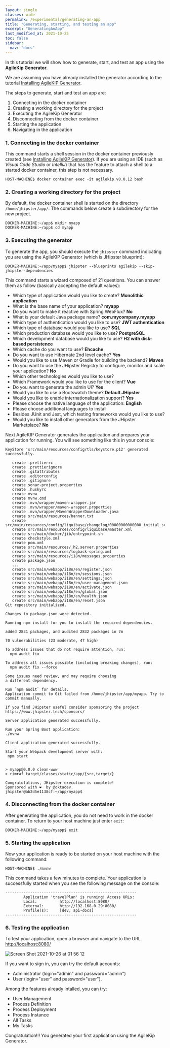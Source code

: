 ```yaml
---
layout: single
classes: wide
permalink: /experimental/generating-an-app
title: "Generating, starting, and testing an app"
excerpt: "GeneratingAnApp"
last_modified_at: 2021-10-25
toc: false
sidebar:
  nav: "docs"
---
```


In this tutorial we will show how to generate, start, and test an app using the **AgileKip Generator**.

We are assuming you have already installed the generator according to the tutorial [Installing AgileKIP Generator](installation).

The steps to generate, start and test an app are:

1. Connecting in the docker container
1. Creating a working directory for the project
1. Executing the AgileKip Generator
1. Disconnecting from the docker container
1. Starting the application
1. Navigating in the application

### 1. Connecting in the docker container

This command starts a shell session in the docker container previously created (see [Installing AgileKIP Generator](installation)). 
If you are using an IDE (such as *Visual Code Studio* or *IntelliJ*) that has the feature to attach a shell to a started docker container, this step is not necessary.

    HOST-MACHINE$ docker container exec -it agilekip.v0.0.12 bash


### 2. Creating a working directory for the project

By default, the docker container shell is started on the directory `/home/jhipster/app/`. The commands below create a subdirectory for the new project.
    
    DOCKER-MACHINE:~/app$ mkdir myapp
    DOCKER-MACHINE:~/app$ cd myapp

### 3. Executing the generator

To generate the app, you should execute the `jhipster` command indicating you are using the AgileKIP Generator (which is JHipster blueprint):

    DOCKER-MACHINE:~/app/myapp$ jhipster --blueprints agilekip --skip-jhipster-dependencies

This command starts a wizard composed of 21 questions. You can answer them as follow (basically accepting the default values):

- Which type of application would you like to create? **Monolithic application**
- What is the base name of your application? **myapp**
- Do you want to make it reactive with Spring WebFlux? **No**
- What is your default Java package name? **com.mycompany.myapp**
- Which type of authentication would you like to use? **JWT authentication**
- Which type of database would you like to use? **SQL**
- Which production database would you like to use? **PostgreSQL**
- Which development database would you like to use? **H2 with disk-based persistence**
- Which cache do you want to use? **Ehcache**
- Do you want to use Hibernate 2nd level cache? **Yes**
- Would you like to use Maven or Gradle for building the backend? **Maven**
- Do you want to use the JHipster Registry to configure, monitor and scale your application? **No**
- Which other technologies would you like to use? 
- Which Framework would you like to use for the client? **Vue**
- Do you want to generate the admin UI? **Yes**
- Would you like to use a Bootswatch theme? **Default JHipster**
- Would you like to enable internationalization support? **Yes**
- Please choose the native language of the application: **English**
- Please choose additional languages to install 
- Besides JUnit and Jest, which testing frameworks would you like to use? 
- Would you like to install other generators from the JHipster Marketplace? **No**

Next AgileKIP Generator generates the application and prepares your application for running. 
You will see something like this in your console:

```
KeyStore 'src/main/resources/config/tls/keystore.p12' generated successfully.

   create .prettierrc
   create .prettierignore
   create .gitattributes
   create .editorconfig
   create .gitignore
   create sonar-project.properties
   create .huskyrc
   create mvnw
   create mvnw.cmd
   create .mvn/wrapper/maven-wrapper.jar
   create .mvn/wrapper/maven-wrapper.properties
   create .mvn/wrapper/MavenWrapperDownloader.java
   create src/main/resources/banner.txt
   create src/main/resources/config/liquibase/changelog/00000000000000_initial_schema.xml
   create src/main/resources/config/liquibase/master.xml
   create src/main/docker/jib/entrypoint.sh
   create checkstyle.xml
   create pom.xml
   create src/main/resources/.h2.server.properties
   create src/main/resources/logback-spring.xml
   create src/main/resources/i18n/messages.properties
   create package.json
   ...
   create src/main/webapp/i18n/en/register.json
   create src/main/webapp/i18n/en/sessions.json
   create src/main/webapp/i18n/en/settings.json
   create src/main/webapp/i18n/en/user-management.json
   create src/main/webapp/i18n/en/activate.json
   create src/main/webapp/i18n/en/global.json
   create src/main/webapp/i18n/en/health.json
   create src/main/webapp/i18n/en/reset.json
Git repository initialized.

Changes to package.json were detected.

Running npm install for you to install the required dependencies.

added 2831 packages, and audited 2832 packages in 7m

70 vulnerabilities (23 moderate, 47 high)

To address issues that do not require attention, run:
  npm audit fix

To address all issues possible (including breaking changes), run:
  npm audit fix --force

Some issues need review, and may require choosing
a different dependency.

Run `npm audit` for details.
Application commit to Git failed from /home/jhipster/app/myapp. Try to commit manually.

If you find JHipster useful consider sponsoring the project https://www.jhipster.tech/sponsors/

Server application generated successfully.

Run your Spring Boot application:
./mvnw

Client application generated successfully.

Start your Webpack development server with:
 npm start


> myapp@0.0.0 clean-www
> rimraf target/classes/static/app/{src,target/}

Congratulations, JHipster execution is complete!
Sponsored with ❤️  by @oktadev.
jhipster@ab2d5e1138cf:~/app/myapp$ 
```

### 4. Disconnecting from the docker container
 
After generating the application, you do not need to work in the docker container. To return to your host machine just enter `exit`:

    DOCKER-MACHINE:~/app/myapp$ exit


### 5. Starting the application

Now your application is ready to be started on your host machine with the following command:

    HOST-MACHINE$ ./mvnw

This command takes a few minutes to complete. Your application is successfully started when you see the following message on the console:

```
----------------------------------------------------------
        Application 'travelPlan' is running! Access URLs:
        Local:          http://localhost:8080/
        External:       http://192.168.0.29:8080/
        Profile(s):     [dev, api-docs]
----------------------------------------------------------
```

### 6. Testing the application

To test your application, open a browser and navigate to the URL [http://localhost:8080/](http://localhost:8080/)


![Screen Shot 2021-10-26 at 01 56 12](https://user-images.githubusercontent.com/4369840/138817629-4be20620-1c6e-43ec-81d5-29db06de01a0.png)

If you want to sign in, you can try the default accounts:

- Administrator (login="admin" and password="admin")
- User (login="user" and password="user").


Among the features already intalled, you can try:

* User Management
* Process Definition
* Process Deployment
* Process Instance
* All Tasks
* My Tasks  

Congratulation!!! You generated your first application using the AgileKip Generator.

